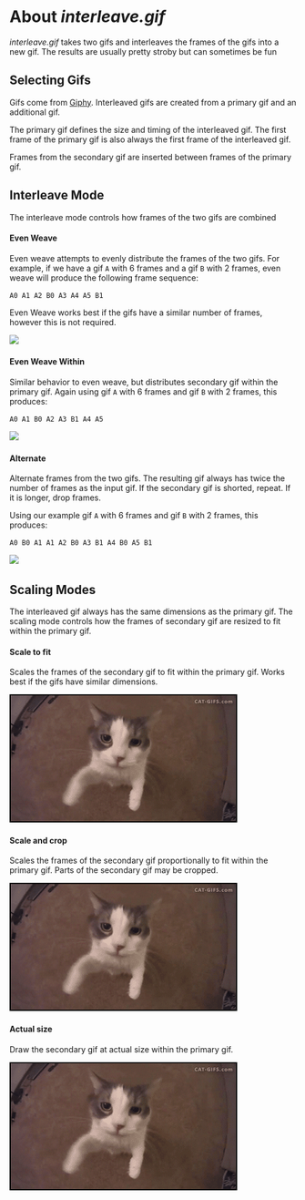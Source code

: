 # About *interleave.gif*
*interleave.gif* takes two gifs and interleaves the frames of the gifs into a new gif. The results are usually pretty stroby but can sometimes be fun

## Selecting Gifs
Gifs come from [Giphy](https://giphy.com/). Interleaved gifs are created from a primary gif and an additional gif.

The primary gif defines the size and timing of the interleaved gif. The first frame of the primary gif is also always the first frame of the interleaved gif. 

Frames from the secondary gif are inserted between frames of the primary gif. 

## Interleave Mode
The interleave mode controls how frames of the two gifs are combined

#### Even Weave
Even weave attempts to evenly distribute the frames of the two gifs. For example, if we have a gif `A` with 6 frames and a gif `B` with 2 frames, even weave will produce the following frame sequence:

```
A0 A1 A2 B0 A3 A4 A5 B1
```

Even Weave works best if the gifs have a similar number of frames, however this is not required.

![](images/even-weave.gif)


#### Even Weave Within
Similar behavior to even weave, but distributes secondary gif within the primary gif. Again using gif `A` with 6 frames and gif `B` with 2 frames, this produces:

```
A0 A1 B0 A2 A3 B1 A4 A5
```

![](images/even-weave-within.gif)


#### Alternate
Alternate frames from the two gifs. The resulting gif always has twice the number of frames as the input gif. If the secondary gif is shorted, repeat. If it is longer, drop frames. 

Using our example gif `A` with 6 frames and gif `B` with 2 frames, this produces:

```
A0 B0 A1 A1 A2 B0 A3 B1 A4 B0 A5 B1
```

![](images/alternate.gif)


## Scaling Modes
The interleaved gif always has the same dimensions as the primary gif. The scaling mode controls how the frames of secondary gif are resized to fit within the primary gif.

#### Scale to fit
Scales the frames of the secondary gif to fit within the primary gif. Works best if the gifs have similar dimensions.

![](images/scale-to-fit.gif)

#### Scale and crop
Scales the frames of the secondary gif proportionally to fit within the primary gif. Parts of the secondary gif may be cropped.

![](images/scale-and-crop.gif)

#### Actual size
Draw the secondary gif at actual size within the primary gif.

![](images/actual-size.gif)